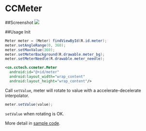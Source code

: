 # CCMeter

##Screenshot
![](https://github.com/lhc-clover/CCMeter/blob/master/screenshots/sample.gif)

##Usage
Init
```Java
Meter meter = (Meter) findViewById(R.id.meter);
meter.setAngleRange(0, 360);
meter.setMaxValue(360);
meter.setMeterBackground(R.drawable.meter_bg);
meter.setMeterNeedle(R.drawable.meter_needle);
```
```XML
<cn.cctech.ccmeter.Meter
  android:id="@+id/meter"
  android:layout_width="wrap_content"
  android:layout_height="wrap_content"/>
```
Call `setValue`, meter will rotate to value with a accelerate-decelerate interpolator.
```Java
meter.setValue(value);
```
`setValue` when rotating is OK.


More detail in [sample code](https://github.com/lhc-clover/CCMeter/tree/master/Sample).
